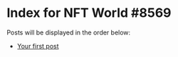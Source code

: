 # Index for NFT World #8569
Posts will be displayed in the order below:

- [Your first post](./001-first.md)

